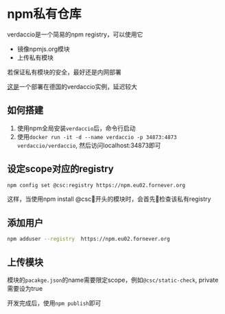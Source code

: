 # npm私有仓库

verdaccio是一个简易的npm registry，可以使用它

* 镜像npmjs.org模块
* 上传私有模块

若保证私有模块的安全，最好还是内网部署

[这是](https://npm.eu02.fornever.org/)一个部署在德国的verdaccio实例，延迟较大

## 如何搭建

1. 使用npm全局安装`verdaccio`后，命令行启动
1. 使用`docker run -it -d --name verdaccio -p 34873:4873 verdaccio/verdaccio`, 然后访问localhost:34873即可

## 设定scope对应的registry

```bash
npm config set @csc:registry https://npm.eu02.fornever.org
```

这样，当使用npm install @csc开头的模块时，会首先检查该私有registry

## 添加用户

```bash
npm adduser --registry  https://npm.eu02.fornever.org
```

## 上传模块

模块的`pacakge.json`的name需要限定scope，例如`@csc/static-check`, private需要设为true

开发完成后，使用`npm publish`即可